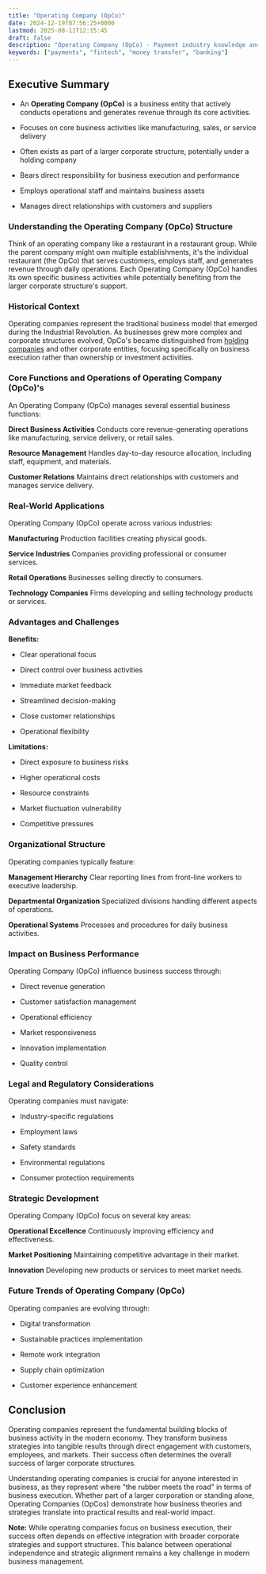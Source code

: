 ```yaml
---
title: "Operating Company (OpCo)"
date: 2024-12-19T07:56:25+0000
lastmod: 2025-08-11T12:15:45
draft: false
description: "Operating Company (OpCo) - Payment industry knowledge and insights"
keywords: ["payments", "fintech", "money transfer", "banking"]
---
```


## Executive Summary

- An **Operating Company (OpCo)** is a business entity that actively conducts operations and generates revenue through its core activities.

- Focuses on core business activities like manufacturing, sales, or service delivery

- Often exists as part of a larger corporate structure, potentially under a holding company

- Bears direct responsibility for business execution and performance

- Employs operational staff and maintains business assets

- Manages direct relationships with customers and suppliers

### Understanding the Operating Company (OpCo) Structure

Think of an operating company like a restaurant in a restaurant group. While the parent company might own multiple establishments, it's the individual restaurant (the OpCo) that serves customers, employs staff, and generates revenue through daily operations. Each Operating Company (OpCo) handles its own specific business activities while potentially benefiting from the larger corporate structure's support.

### Historical Context

Operating companies represent the traditional business model that emerged during the Industrial Revolution. As businesses grew more complex and corporate structures evolved, OpCo's became distinguished from [holding companies](https://faisalkhanllc.xyz/resources/payments-wiki/h/holding-company-holdco/) and other corporate entities, focusing specifically on business execution rather than ownership or investment activities.

### Core Functions and Operations of Operating Company (OpCo)'s

An Operating Company (OpCo) manages several essential business functions:

**Direct Business Activities** Conducts core revenue-generating operations like manufacturing, service delivery, or retail sales.

**Resource Management** Handles day-to-day resource allocation, including staff, equipment, and materials.

**Customer Relations** Maintains direct relationships with customers and manages service delivery.

### Real-World Applications

Operating Company (OpCo) operate across various industries:

**Manufacturing** Production facilities creating physical goods.

**Service Industries** Companies providing professional or consumer services.

**Retail Operations** Businesses selling directly to consumers.

**Technology Companies** Firms developing and selling technology products or services.

### Advantages and Challenges

**Benefits:**

- Clear operational focus

- Direct control over business activities

- Immediate market feedback

- Streamlined decision-making

- Close customer relationships

- Operational flexibility

**Limitations:**

- Direct exposure to business risks

- Higher operational costs

- Resource constraints

- Market fluctuation vulnerability

- Competitive pressures

### Organizational Structure

Operating companies typically feature:

**Management Hierarchy** Clear reporting lines from front-line workers to executive leadership.

**Departmental Organization** Specialized divisions handling different aspects of operations.

**Operational Systems** Processes and procedures for daily business activities.

### Impact on Business Performance

Operating Company (OpCo) influence business success through:

- Direct revenue generation

- Customer satisfaction management

- Operational efficiency

- Market responsiveness

- Innovation implementation

- Quality control

### Legal and Regulatory Considerations

Operating companies must navigate:

- Industry-specific regulations

- Employment laws

- Safety standards

- Environmental regulations

- Consumer protection requirements

### Strategic Development

Operating Company (OpCo) focus on several key areas:

**Operational Excellence** Continuously improving efficiency and effectiveness.

**Market Positioning** Maintaining competitive advantage in their market.

**Innovation** Developing new products or services to meet market needs.

### Future Trends of Operating Company (OpCo)

Operating companies are evolving through:

- Digital transformation

- Sustainable practices implementation

- Remote work integration

- Supply chain optimization

- Customer experience enhancement

## Conclusion

Operating companies represent the fundamental building blocks of business activity in the modern economy. They transform business strategies into tangible results through direct engagement with customers, employees, and markets. Their success often determines the overall success of larger corporate structures.

Understanding operating companies is crucial for anyone interested in business, as they represent where "the rubber meets the road" in terms of business execution. Whether part of a larger corporation or standing alone, Operating Companies (OpCos) demonstrate how business theories and strategies translate into practical results and real-world impact.

**Note:** While operating companies focus on business execution, their success often depends on effective integration with broader corporate strategies and support structures. This balance between operational independence and strategic alignment remains a key challenge in modern business management.